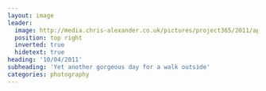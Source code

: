 ```yaml
---
layout: image
leader:
  image: http://media.chris-alexander.co.uk/pictures/project365/2011/apr/10/100411.jpg
  position: top right
  inverted: true
  hidetext: true
heading: '10/04/2011'
subheading: 'Yet another gorgeous day for a walk outside'
categories: photography
---
```

